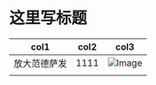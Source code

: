 # **这里写标题**

| col1         | col2 | col3                                                                       |
| ------------ | ---- | -------------------------------------------------------------------------- |
| 放大范德萨发 | 1111 | ![Image](https://pbs.twimg.com/media/FixmohiVQAAoH0u?format=jpg&name=medium) |
|              |      |                                                                            |
